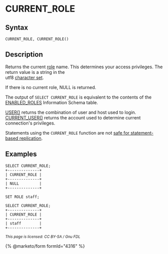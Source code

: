 # CURRENT\_ROLE

## Syntax

```
CURRENT_ROLE, CURRENT_ROLE()
```

## Description

Returns the current [role](../../../../security/user-account-management/roles/) name. This determines your access privileges. The return value is a string in the\
utf8 [character set](../../../data-types/string-data-types/character-sets/).

If there is no current role, NULL is returned.

The output of `SELECT CURRENT_ROLE` is equivalent to the contents of the [ENABLED\_ROLES](../../../sql-statements/administrative-sql-statements/system-tables/information-schema/information-schema-tables/information-schema-enabled_roles-table.md) Information Schema table.

[USER()](user.md) returns the combination of user and host used to login. [CURRENT\_USER()](current_user.md) returns the account used to determine current connection's privileges.

Statements using the `CURRENT_ROLE` function are not [safe for statement-based replication](../../../../ha-and-performance/standard-replication/unsafe-statements-for-statement-based-replication.md).

## Examples

```
SELECT CURRENT_ROLE;
+--------------+
| CURRENT_ROLE |
+--------------+
| NULL         |
+--------------+

SET ROLE staff;

SELECT CURRENT_ROLE;
+--------------+
| CURRENT_ROLE |
+--------------+
| staff        |
+--------------+
```

<sub>_This page is licensed: CC BY-SA / Gnu FDL_</sub>

{% @marketo/form formId="4316" %}
